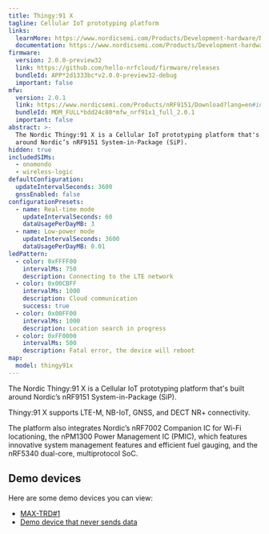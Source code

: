 ```yaml
---
title: Thingy:91 X
tagline: Cellular IoT prototyping platform
links:
  learnMore: https://www.nordicsemi.com/Products/Development-hardware/Nordic-Thingy-91-X
  documentation: https://www.nordicsemi.com/Products/Development-hardware/Nordic-Thingy-91-X
firmware:
  version: 2.0.0-preview32
  link: https://github.com/hello-nrfcloud/firmware/releases
  bundleId: APP*2d1333bc*v2.0.0-preview32-debug
  important: false
mfw:
  version: 2.0.1
  link: https://www.nordicsemi.com/Products/nRF9151/Download?lang=en#infotabs
  bundleId: MDM_FULL*bdd24c80*mfw_nrf91x1_full_2.0.1
  important: false
abstract: >-
  The Nordic Thingy:91 X is a Cellular IoT prototyping platform that's built
  around Nordic’s nRF9151 System-in-Package (SiP).
hidden: true
includedSIMs:
  - onomondo
  - wireless-logic
defaultConfiguration:
  updateIntervalSeconds: 3600
  gnssEnabled: false
configurationPresets:
  - name: Real-time mode
    updateIntervalSeconds: 60
    dataUsagePerDayMB: 3
  - name: Low-power mode
    updateIntervalSeconds: 3600
    dataUsagePerDayMB: 0.01
ledPattern:
  - color: 0xFFFF00
    intervalMs: 750
    description: Connecting to the LTE network
  - color: 0x00CBFF
    intervalMs: 1000
    description: Cloud communication
    success: true
  - color: 0x00FF00
    intervalMs: 1000
    description: Location search in progress
  - color: 0xFF0000
    intervalMs: 500
    description: Fatal error, the device will reboot
map:
  model: thingy91x
---
```


The Nordic Thingy:91 X is a Cellular IoT prototyping platform that's built
around Nordic’s nRF9151 System-in-Package (SiP).

Thingy:91 X supports LTE-M, NB-IoT, GNSS, and DECT NR+ connectivity.

The platform also integrates Nordic’s nRF7002 Companion IC for Wi-Fi
locationing, the nPM1300 Power Management IC (PMIC), which features innovative
system management features and efficient fuel gauging, and the nRF5340
dual-core, multiprotocol SoC.

## Demo devices

Here are some demo devices you can view:

- [MAX-TRD#1](/29a.xidg5i)
- [Demo device that never sends data](/29a.n3d4t4)

